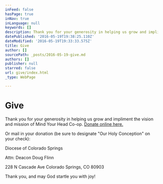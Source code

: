 ```yaml
---
inFeed: false
hasPage: true
inNav: true
inLanguage: null
keywords: []
description: Thank you for your generosity in helping us grow and impliment the vision and mission of Mind Your Head Co-op. Donate online here.
datePublished: '2016-05-19T19:38:25.110Z'
dateModified: '2016-05-19T19:33:33.575Z'
title: Give
author: []
sourcePath: _posts/2016-05-19-give.md
authors: []
publisher: null
starred: false
url: give/index.html
_type: WebPage

---
```

# Give

Thank you for your generosity in helping us grow and impliment the vision and mission of Mind Your Head Co-op. [Donate online here.][0]

Or mail in your donation (be sure to designate "Our Holy Conception" on your check):

Diocese of Colorado Springs

Attn: Deacon Doug Flinn

228 N Cascade Ave Colorado Springs, CO 80903

Thank you, and may God startle you with joy!

[0]: https://myportal.diocs.org/Campaign/Gift/5